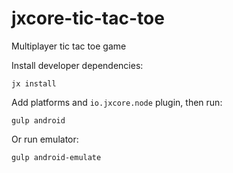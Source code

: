 # jxcore-tic-tac-toe
Multiplayer tic tac toe game

Install developer dependencies:

    jx install
    
Add platforms and `io.jxcore.node` plugin, then run:

    gulp android
    
Or run emulator:

    gulp android-emulate

